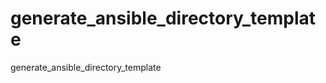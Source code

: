 generate_ansible_directory_template
===================================

generate_ansible_directory_template
